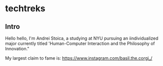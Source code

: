 # techtreks

## Intro
Hello hello, I'm Andrei Stoica, a studying at NYU pursuing an iindividualized major currently titled 'Human-Computer Interaction and the Philosophy of Innovation." 

My largest claim to fame is: https://www.instagram.com/basil.the.corgi_/
